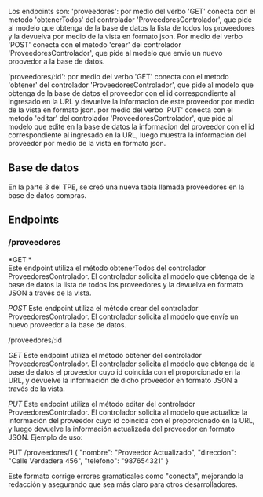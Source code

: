 
Los endpoints son:
'proveedores':
por medio del verbo 'GET' conecta con el metodo 'obtenerTodos' del controlador 'ProveedoresControlador', que pide al modelo que obtenga de la base de datos la lista de todos los proveedores y la devuelva por medio de la vista en formato json. 
Por medio del verbo 'POST' conecta con el metodo 'crear' del controlador 'ProveedoresControlador', que pide al modelo que envie un nuevo proovedor a la base de datos. 

'proveedores/:id':
por medio del verbo 'GET' conecta con el metodo 'obtener' del controlador 'ProveedoresControlador', que pide al modelo que obtenga de la base de datos el proveedor con el id correspondiente al ingresado en la URL y devuelve la informacion de este proveedor por medio de la vista en formato json. 
por medio del verbo 'PUT' conecta con el metodo 'editar' del controlador 'ProveedoresControlador', que pide al modelo que edite en la base de datos la informacion del proveedor con el id correspondiente al ingresado en la URL, luego muestra la informacion del proveedor por medio de la vista en formato json. 

## Base de datos

En la parte 3 del TPE, se creó una nueva tabla llamada proveedores en la base de datos compras.

## Endpoints

### /proveedores

*GET *  
  Este endpoint utiliza el método obtenerTodos del controlador ProveedoresControlador. El controlador solicita al modelo que obtenga de la base de datos la lista de todos los proveedores y la devuelva en formato JSON a través de la vista.

*POST* 
    Este endpoint utiliza el método crear del controlador ProveedoresControlador. El controlador solicita al modelo que envíe un nuevo proveedor a la base de datos.


/proveedores/:id

*GET* 
Este endpoint utiliza el método obtener del controlador ProveedoresControlador. El controlador solicita al modelo que obtenga de la base de datos el proveedor cuyo id coincida con el proporcionado en la URL, y devuelve la información de dicho proveedor en formato JSON a través de la vista.

*PUT* 
Este endpoint utiliza el método editar del controlador ProveedoresControlador. El controlador solicita al modelo que actualice la información del proveedor cuyo id coincida con el proporcionado en la URL, y luego devuelve la información actualizada del proveedor en formato JSON.
Ejemplo de uso:

PUT /proveedores/1
{
  "nombre": "Proveedor Actualizado",
  "direccion": "Calle Verdadera 456",
  "telefono": "987654321"
}

Este formato corrige errores gramaticales como "conecta", mejorando la redacción y asegurando que sea más claro para otros desarrolladores.